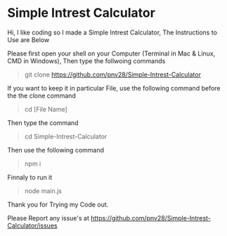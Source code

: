 # Simple Intrest Calculator
 
Hi, I like coding so I made a Simple Intrest Calculator, The Instructions to Use are Below

Please first open your shell on your Computer (Terminal in Mac & Linux, CMD in Windows), Then type the follwoing commands
>git clone https://github.com/pnv28/Simple-Intrest-Calculator

If you want to keep it in particular File, use the following command before the the clone command
>cd [File Name]

Then type the command
>cd Simple-Intrest-Calculator

Then use the following command
>npm i

Finnaly to run it 
>node main.js

Thank you for Trying my Code out.

Please Report any issue's at https://github.com/pnv28/Simple-Intrest-Calculator/issues